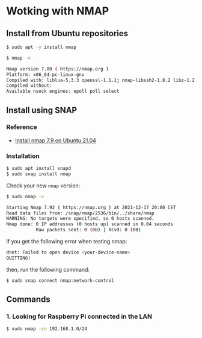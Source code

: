 # Wotking with NMAP

## Install from Ubuntu repositories

```sh
$ sudo apt -y install nmap

$ nmap -v

Nmap version 7.80 ( https://nmap.org )
Platform: x86_64-pc-linux-gnu
Compiled with: liblua-5.3.3 openssl-1.1.1j nmap-libssh2-1.8.2 libz-1.2.11 libpcre-8.39 libpcap-1.10.0 nmap-libdnet-1.12 ipv6
Compiled without:
Available nsock engines: epoll poll select

```

## Install using SNAP

### Reference
- [Install nmap 7.9 on Ubuntu 21.04](https://unix.stackexchange.com/questions/662450/nmap-7-8-assertion-failed-htn-toclock-running-true)

### Installation

```sh
$ sudo apt install snapd
$ sudo snap install nmap
```

Check your new `nmap` version:
```sh
$ sudo nmap -v

Starting Nmap 7.92 ( https://nmap.org ) at 2021-12-17 20:00 CET
Read data files from: /snap/nmap/2536/bin/../share/nmap
WARNING: No targets were specified, so 0 hosts scanned.
Nmap done: 0 IP addresses (0 hosts up) scanned in 0.04 seconds
           Raw packets sent: 0 (0B) | Rcvd: 0 (0B)
```

If you get the following error when testing nmap:
```sh
dnet: Failed to open device <your-device-name> 
QUITTING!
```

then, run the following command:
```sh
$ sudo snap connect nmap:network-control
```

## Commands

### 1. Looking for Raspberry Pi connected in the LAN

```sh
$ sudo nmap -sn 192.168.1.0/24

```